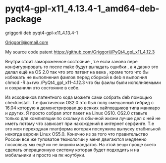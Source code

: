 # pyqt4-gpl-x11_4.13.4-1_amd64-deb-package
griggorii deb pyqt4-gpl-x11_4.13.4-1

Griggorii@gmail.com

My source code patent https://github.com/Griggorii/PyQt4_gpl_x11_4.12.3

Внутри стоит замороженное состояние , т.е если заново пере конфигурировать то после make будут выпадать ошибки , а я давно это делал ещё на OS 2.0 так что это патент на века , кроме того что бы избежать не выполнения фаилов перед сборкой в deb я выполнил 
chmod -R a+rwx /PyQt4_gpl_x11-4.12.3 что бы фаилы были исполняемыми и сохранили это состояние в себе.

Из исходников патентного кода можете сами собрать deb  помощью checkinstall. 
Т.е фактически OS2.0 это был полу смешанный гибрид с 16.04 которую я демонстрировал до всяких хайповщиков типа манжаро и других.
Я просто собрал этот пакет на Linux OS10. 
OS2.0 ставьте только для компиляции по скольку в обычной жизни лучше дел с ней не иметь потому что зависает при нахождений в интернет серфинге. Т.е это моя переходная платформа которая послужила выпуску стабильной некогда версии Linux OS5.0.
Конечно из за того что правительство России все же туповатое технологии у меня двигаются медленно поскольку мы ещё их не лишили мандатов.
На этой вещи проще всего сделать операционную систему которая будет подходить и на мобильники и просто на пк ноутбуки.
